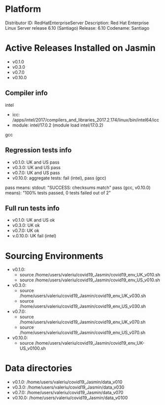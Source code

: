 Platform
========
Distributor ID:	RedHatEnterpriseServer
Description:	Red Hat Enterprise Linux Server release 6.10 (Santiago)
Release:	6.10
Codename:	Santiago

Active Releases Installed on Jasmin
===================================
- v0.1.0
- v0.3.0
- v0.7.0
- v0.10.0

Compiler info
-------------

intel

- icc: /apps/intel/2017/compilers_and_libraries_2017.2.174/linux/bin/intel64/icc
- module: intel/17.0.2 (module load intel/17.0.2)

gcc



Regression tests info
---------------------

- v0.1.0: UK and US pass
- v0.3.0: UK and US pass
- v0.7.0: UK and US pass
- v0.10.0: aggregate tests: fail (intel), pass (gcc)

pass means: stdout: "SUCCESS: checksums match"
pass (gcc, v0.10.0) means): "100% tests passed, 0 tests failed out of 2"

Full run tests info
-------------------

- v0.1.0: UK and US ok
- v0.3.0: UK ok
- v0.7.0: UK ok
- v.0.10.0: UK fail (intel)

Sourcing Environments
=====================
- v0.1.0:
  - source /home/users/valeriu/covid19_Jasmin/covid19_env_UK_v010.sh
  - source /home/users/valeriu/covid19_Jasmin/covid19_env_US_v010.sh
- v0.3.0:
  - source /home/users/valeriu/covid19_Jasmin/covid19_env_UK_v030.sh
  - source /home/users/valeriu/covid19_Jasmin/covid19_env_US_v030.sh
- v0.7.0:
  - source /home/users/valeriu/covid19_Jasmin/covid19_env_UK_v070.sh
  - source /home/users/valeriu/covid19_Jasmin/covid19_env_US_v070.sh
- v0.10.0:
  - source /home/users/valeriu/covid19_Jasmin/covid19_env_UK-US_v0100.sh

Data directories
================
- v0.1.0: /home/users/valeriu/covid19_Jasmin/data_v010
- v0.3.0: /home/users/valeriu/covid19_Jasmin/data_v030
- v0.7.0: /home/users/valeriu/covid19_Jasmin/data_v070
- v0.10.0: /home/users/valeriu/covid19_Jasmin/data_v0100
